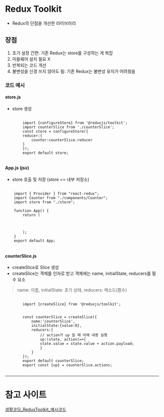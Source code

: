 # Redux Toolkit
- Redux의 단점을 개선한 라이브러리

## 장점
1. 초기 설정 간편: 기존 Redux는 store를 구성하는 게 복잡
2. 미들웨어 설치 필요 X
3. 반복되는 코드 개선
4. 불변성을 신경 쓰지 않아도 됨: 기존 Redux는 불변성 유지가 어려웠음

### 코드 예시
#### store.js
- store 생성
<pre>
    <code>
        import {configureStore} from '@reduxjs/toolkit';
        import counterSlice from './counterSlice';
        const store = configureStore({
        reducer:{
            counter:counterSlice.reducer
        }
        });
        export default store;
    </code>
</pre>

#### App.js (jsx)
- store 호출 및 저장 (store == 내부 저장소)
<pre>
    <code>
    import { Provider } from "react-redux";
    import Counter from "./components/Counter";
    import store from "./store";

    function App() {
        return (
            <Provider store={store}>
                <Counter />
            </Provider>
        );
    }
    export default App;
    </code>
</pre>

#### counterSlice.js
- createSlice로 Slice 생성
- createSlice는 객체를 인자로 받고 객체에는 name, initialState, reducers를 필수 요소 
> name: 이름, initialState: 초기 상태, reducers: 메소드(함수)

<pre>
    <code>
        import {createSlice} from '@reduxjs/toolkit';

        <!-- 리듀서의 로직이 되면서도 동시에 Action Creator가 된다는 점! -->
        const counterSlice = createSlice({
            name:'counterSlice',
            initialState:{value:0},
            reducers:{
                // action가 up 일 때 아래 내용 실행 
                up:(state, action)=>{
                state.value = state.value + action.payload;
                }
            }
        });
        export default counterSlice;
        export const {up} = counterSlice.actions;
    </code>
</pre>

* * *
# 참고 사이트
[생활코딩_ReduxToolkit_예시코드](https://stackblitz.com/edit/react-rtsjjn)